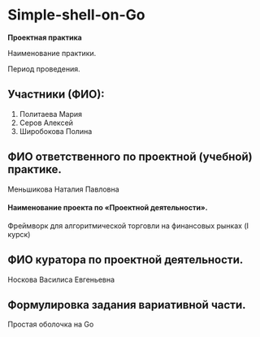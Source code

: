 # Simple-shell-on-Go
**Проектная практика**

Наименование практики.


Период проведения.


## Участники (ФИО):
1. Политаева Мария
2. Серов Алексей
3. Широбокова Полина


## ФИО ответственного по проектной (учебной) практике.
Меньшикова Наталия Павловна


#### Наименование проекта по «Проектной деятельности».
Фреймворк для алгоритмической торговли на финансовых рынках (I курск)


## ФИО куратора по проектной деятельности.
Носкова Василиса Евгеньевна


## Формулировка задания вариативной части.
Простая оболочка на Go
